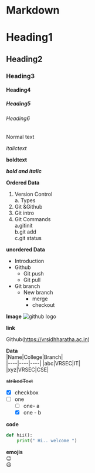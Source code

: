 # Markdown
# Heading1
## Heading2
### Heading3
#### Heading4
##### Heading5
###### Heading6
Normal text

*italictext*

**boldtext**

***bold and italic***

**Ordered Data**
1. Version Control       
   a. Types    
2. Git &Github  
3. Git intro 
4. Git Commands  
  a.gitinit  
  b.git add   
  c.git status
  
**unordered Data**
- Introduction  
- Github   
  - Git push  
  - Git pull  
- Git branch  
  - New branch
    - merge
    - checkout  


**Image**
![github logo](https://github.githubassets.com/images/modules/open_graph/github-octocat.png)    

**link**

Github(https://vrsidhharatha.ac.in)

**Data**  
|Name|College|Branch|  
|----|----|----|
|abc|VRSEC|IT|    
|xyz|VRSEC|CSE|  

~~strikedText~~  
- [x] checkbox       
- [ ] one      
     - [ ] one- a                
     - [x] one - b     

**code** 
 
 ```python  
 def hii():     
     print(" Hi.. welcome ")  
 ```   
**emojis**  
:wink:  
:smiley:

